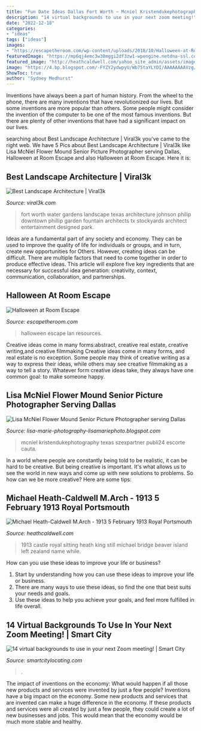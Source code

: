 ```yaml
---
title: "Fun Date Ideas Dallas Fort Worth ~ Mcniel Kristendukephotography Texas Szexpartner Publi24 Escorte Cauta"
description: "14 virtual backgrounds to use in your next zoom meeting!"
date: "2022-12-18"
categories:
- "ideas"
tags: ["ideas"]
images:
- "https://escapetheroom.com/wp-content/uploads/2018/10/Halloween-at-Room-Escape-800x545.jpg"
featuredImage: "https://mp6qj4emc3w30mggi2df3zw1-wpengine.netdna-ssl.com/wp-content/uploads/2020/04/18.png"
featured_image: "http://heathcaldwell.com/yahoo_site_admin/assets/images/1913_Ormuz_Castle_interior.11722241_std.jpg"
image: "https://4.bp.blogspot.com/-FYZY2ydwpyU/Wb75taYLYDI/AAAAAAAAVzg/NDOfmCT1KSIAsrqYEcGj-ffSuBIAGiwVwCLcBGAs/s1600/2017-09-17_0104.jpg"
ShowToc: true
author: "Sydney Medhurst"
---
```



Inventions have always been a part of human history. From the wheel to the phone, there are many inventions that have revolutionized our lives. But some inventions are more popular than others. Some people might consider the invention of the computer to be one of the most famous inventions. But there are plenty of other inventions that have had a significant impact on our lives.

	

		
searching about Best Landscape Architecture | Viral3k you've came to the right web. We have 5 Pics about Best Landscape Architecture | Viral3k like Lisa McNiel Flower Mound Senior Picture Photographer serving Dallas, Halloween at Room Escape and also Halloween at Room Escape. Here it is:
		
    
## Best Landscape Architecture | Viral3k

<img loading=lazy src="http://viral3k.com/wp-content/uploads/2015/12/214.jpg" onerror="this.onerror=null;this.src='https://tse2.mm.bing.net/th?id=OIP.mNafPUPq0JaUBbEjNE6XiQHaE7&amp;pid=15.1';" alt="Best Landscape Architecture | Viral3k">

_Source: viral3k.com_

>fort worth water gardens landscape texas architecture johnson philip downtown phillip garden fountain architects tx stockyards architect entertainment designed park. 

	

Ideas are a fundamental part of any society and economy. They can be used to improve the quality of life for individuals or groups, and in turn, create new opportunities for Others. However, creating ideas can be difficult. There are multiple factors that need to come together in order to produce effective ideas. This article will explore five key ingredients that are necessary for successful idea generation: creativity, context, communication, collaboration, and partnerships.

    
## Halloween At Room Escape

<img loading=lazy src="https://escapetheroom.com/wp-content/uploads/2018/10/Halloween-at-Room-Escape-800x545.jpg" onerror="this.onerror=null;this.src='https://tse1.mm.bing.net/th?id=OIP.VrX6hU6f_975bXsw74zCiwHaFC&amp;pid=15.1';" alt="Halloween at Room Escape">

_Source: escapetheroom.com_

>halloween escape lan resources. 

	

Creative ideas come in many forms:abstract, creative real estate, creative writing,and creative filmmaking
Creative ideas come in many forms, and real estate is no exception. Some people may think of creative writing as a way to express their ideas, while others may see creative filmmaking as a way to tell a story. Whatever form creative ideas take, they always have one common goal: to make someone happy.

    
## Lisa McNiel Flower Mound Senior Picture Photographer Serving Dallas

<img loading=lazy src="https://4.bp.blogspot.com/-FYZY2ydwpyU/Wb75taYLYDI/AAAAAAAAVzg/NDOfmCT1KSIAsrqYEcGj-ffSuBIAGiwVwCLcBGAs/s1600/2017-09-17_0104.jpg" onerror="this.onerror=null;this.src='https://tse4.mm.bing.net/th?id=OIP.6A9Wri-iFN-FjOLMqIO5vQHaE9&amp;pid=15.1';" alt="Lisa McNiel Flower Mound Senior Picture Photographer serving Dallas">

_Source: lisa-marie-photography-lisamariephoto.blogspot.com_

>mcniel kristendukephotography texas szexpartner publi24 escorte cauta. 

	

In a world where people are constantly being told to be realistic, it can be hard to be creative. But being creative is important. It's what allows us to see the world in new ways and come up with new solutions to problems. So how can we be more creative? Here are some tips:

    
## Michael Heath-Caldwell M.Arch - 1913 5 February 1913 Royal Portsmouth

<img loading=lazy src="http://heathcaldwell.com/yahoo_site_admin/assets/images/1913_Ormuz_Castle_interior.11722241_std.jpg" onerror="this.onerror=null;this.src='https://tse3.mm.bing.net/th?id=OIP.brVPjUihyFXRpezOAN629QHaE_&amp;pid=15.1';" alt="Michael Heath-Caldwell M.Arch - 1913 5 February 1913 Royal Portsmouth">

_Source: heathcaldwell.com_

>1913 castle royal sitting heath king still michael bridge beaver island left zealand name while. 

	

How can you use these ideas to improve your life or business?
1. Start by understanding how you can use these ideas to improve your life or business.
2. There are many ways to use these ideas, so find the one that best suits your needs and goals.
3. Use these ideas to help you achieve your goals, and feel more fulfilled in life overall.

    
## 14 Virtual Backgrounds To Use In Your Next Zoom Meeting! | Smart City

<img loading=lazy src="https://mp6qj4emc3w30mggi2df3zw1-wpengine.netdna-ssl.com/wp-content/uploads/2020/04/18.png" onerror="this.onerror=null;this.src='https://tse1.mm.bing.net/th?id=OIP.sw3AEXHCQfjtxN97cB3yuAHaEo&amp;pid=15.1';" alt="14 virtual backgrounds to use in your next Zoom meeting! | Smart City">

_Source: smartcitylocating.com_

>. 

	

The impact of inventions on the economy: What would happen if all those new products and services were invented by just a few people?
Inventions have a big impact on the economy. Some new products and services that are invented can make a huge difference in the economy. If these products and services were all created by just a few people, they could create a lot of new businesses and jobs. This would mean that the economy would be much more stable and healthy.

